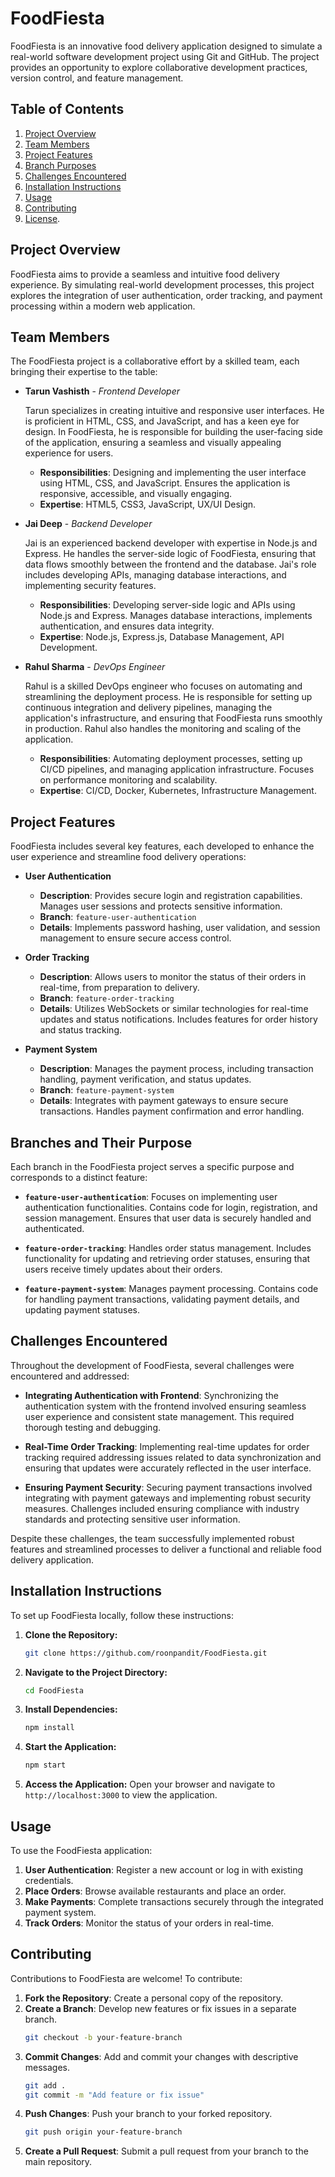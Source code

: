 # FoodFiesta
FoodFiesta is an innovative food delivery application designed to simulate a real-world software development project using Git and GitHub. The project provides an opportunity to explore collaborative development practices, version control, and feature management.


## Table of Contents

1. [Project Overview](#project-overview)
2. [Team Members](#team-members)
3. [Project Features](#project-features)
4. [Branch Purposes](#branch-purposes)
5. [Challenges Encountered](#challenges-encountered)
6. [Installation Instructions](#installation-instructions)
7. [Usage](#usage)
8. [Contributing](#contributing)
9. [License](#license).

## Project Overview

FoodFiesta aims to provide a seamless and intuitive food delivery experience. By simulating real-world development processes, this project explores the integration of user authentication, order tracking, and payment processing within a modern web application.

## Team Members

The FoodFiesta project is a collaborative effort by a skilled team, each bringing their expertise to the table:

- **Tarun Vashisth** - *Frontend Developer*

   Tarun specializes in creating intuitive and responsive user interfaces. He is proficient in HTML, CSS, and JavaScript, and has a keen eye for design. In FoodFiesta, he is responsible for building the user-facing side of the application, ensuring a seamless and visually appealing experience for users.

  - **Responsibilities**: Designing and implementing the user interface using HTML, CSS, and JavaScript. Ensures the application is responsive, accessible, and visually engaging.
  - **Expertise**: HTML5, CSS3, JavaScript, UX/UI Design.

- **Jai Deep** - *Backend Developer*

  Jai is an experienced backend developer with expertise in Node.js and Express. He handles the server-side logic of FoodFiesta, ensuring that data flows smoothly between the frontend and the database. Jai's role includes developing APIs, managing database interactions, and implementing security features.

  - **Responsibilities**: Developing server-side logic and APIs using Node.js and Express. Manages database interactions, implements authentication, and ensures data integrity.
  - **Expertise**: Node.js, Express.js, Database Management, API Development.

- **Rahul Sharma** - *DevOps Engineer*

  Rahul is a skilled DevOps engineer who focuses on automating and streamlining the deployment process. He is responsible for setting up continuous integration and delivery pipelines, managing the application's infrastructure, and ensuring that FoodFiesta runs smoothly in production. Rahul also handles the monitoring and scaling of the application.

  - **Responsibilities**: Automating deployment processes, setting up CI/CD pipelines, and managing application infrastructure. Focuses on performance monitoring and scalability.
  - **Expertise**: CI/CD, Docker, Kubernetes, Infrastructure Management.

## Project Features
FoodFiesta includes several key features, each developed to enhance the user experience and streamline food delivery operations:

- **User Authentication**
  - **Description**: Provides secure login and registration capabilities. Manages user sessions and protects sensitive information.
  - **Branch**: `feature-user-authentication`
  - **Details**: Implements password hashing, user validation, and session management to ensure secure access control.

- **Order Tracking**
  - **Description**: Allows users to monitor the status of their orders in real-time, from preparation to delivery.
  - **Branch**: `feature-order-tracking`
  - **Details**: Utilizes WebSockets or similar technologies for real-time updates and status notifications. Includes features for order history and status tracking.

- **Payment System**
  - **Description**: Manages the payment process, including transaction handling, payment verification, and status updates.
  - **Branch**: `feature-payment-system`
  - **Details**: Integrates with payment gateways to ensure secure transactions. Handles payment confirmation and error handling.

## Branches and Their Purpose

Each branch in the FoodFiesta project serves a specific purpose and corresponds to a distinct feature:

- **`feature-user-authentication`**: Focuses on implementing user authentication functionalities. Contains code for login, registration, and session management. Ensures that user data is securely handled and authenticated.

- **`feature-order-tracking`**: Handles order status management. Includes functionality for updating and retrieving order statuses, ensuring that users receive timely updates about their orders.

- **`feature-payment-system`**: Manages payment processing. Contains code for handling payment transactions, validating payment details, and updating payment statuses.

## Challenges Encountered

Throughout the development of FoodFiesta, several challenges were encountered and addressed:

- **Integrating Authentication with Frontend**: Synchronizing the authentication system with the frontend involved ensuring seamless user experience and consistent state management. This required thorough testing and debugging.

- **Real-Time Order Tracking**: Implementing real-time updates for order tracking required addressing issues related to data synchronization and ensuring that updates were accurately reflected in the user interface.

- **Ensuring Payment Security**: Securing payment transactions involved integrating with payment gateways and implementing robust security measures. Challenges included ensuring compliance with industry standards and protecting sensitive user information.

Despite these challenges, the team successfully implemented robust features and streamlined processes to deliver a functional and reliable food delivery application.


## Installation Instructions

To set up FoodFiesta locally, follow these instructions:

1. **Clone the Repository:**
   ```bash
   git clone https://github.com/roonpandit/FoodFiesta.git
   ```

2. **Navigate to the Project Directory:**
   ```bash
   cd FoodFiesta
   ```

3. **Install Dependencies:**
   ```bash
   npm install
   ```

4. **Start the Application:**
   ```bash
   npm start
   ```

5. **Access the Application:**
   Open your browser and navigate to `http://localhost:3000` to view the application.

## Usage

To use the FoodFiesta application:

1. **User Authentication**: Register a new account or log in with existing credentials.
2. **Place Orders**: Browse available restaurants and place an order.
3. **Make Payments**: Complete transactions securely through the integrated payment system.
4. **Track Orders**: Monitor the status of your orders in real-time.

## Contributing

Contributions to FoodFiesta are welcome! To contribute:

1. **Fork the Repository**: Create a personal copy of the repository.
2. **Create a Branch**: Develop new features or fix issues in a separate branch.
   ```bash
   git checkout -b your-feature-branch
   ```
3. **Commit Changes**: Add and commit your changes with descriptive messages.
   ```bash
   git add .
   git commit -m "Add feature or fix issue"
   ```
4. **Push Changes**: Push your branch to your forked repository.
   ```bash
   git push origin your-feature-branch
   ```
5. **Create a Pull Request**: Submit a pull request from your branch to the main repository.
